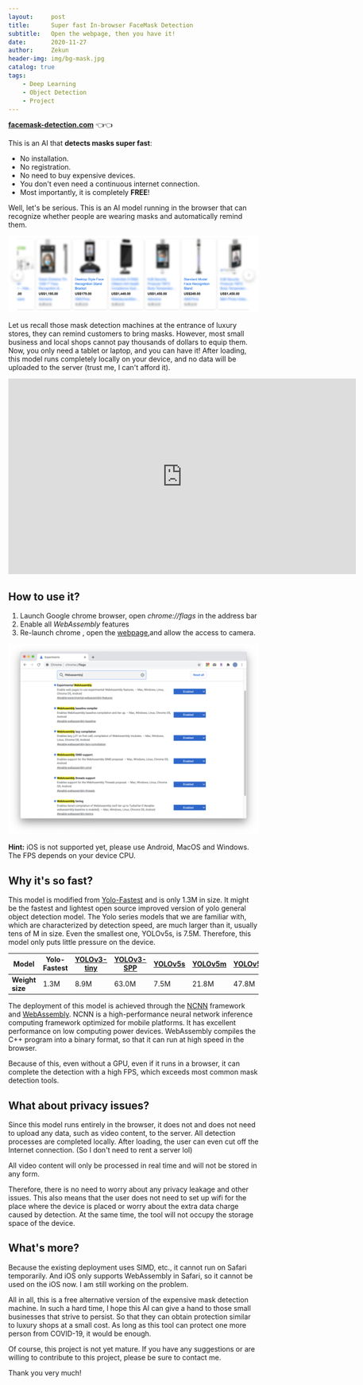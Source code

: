 ```yaml
---
layout:     post
title:      Super fast In-browser FaceMask Detection
subtitle:   Open the webpage, then you have it!
date:       2020-11-27
author:     Zekun
header-img: img/bg-mask.jpg
catalog: true
tags:
    - Deep Learning
    - Object Detection
    - Project
---
```


**[facemask-detection.com](http://facemask-detection.com/)** 👈👈

This is an AI that **detects masks super fast**:
- No installation.
- No registration.
- No need to buy expensive devices.
- You don't even need a continuous internet connection.
- Most importantly, it is completely **FREE**!

Well, let's be serious. This is an AI model running in the browser that can recognize whether people are wearing masks and automatically remind them.

![mask-detection-machines.png](https://github.com/waittim/waittim.github.io/raw/master/img/mask-detection-machines.png)

Let us recall those mask detection machines at the entrance of luxury stores, they can remind customers to bring masks. However, most small business and local shops cannot pay thousands of dollars to equip them. Now, you only need a tablet or laptop, and you can have it! After loading, this model runs completely locally on your device, and no data will be uploaded to the server (trust me, I can't afford it).

<iframe width="700" height="393" src="https://www.youtube-nocookie.com/embed/Zx6cvJPsEoU" frameborder="0" allow="accelerometer; autoplay; clipboard-write; encrypted-media; gyroscope; picture-in-picture" allowfullscreen></iframe>

## How to use it?

1. Launch Google chrome browser, open *chrome://flags* in the address bar
2. Enable all *WebAssembly* features
3. Re-launch chrome , open the [webpage](http://facemask-detection.com/),and allow the access to camera.

![webassemblysetting.png](https://github.com/waittim/waittim.github.io/raw/master/img/webassembly-setting.png)

**Hint:** iOS is not supported yet, please use Android, MacOS and Windows. The FPS depends on your device CPU.

## Why it's so fast?

This model is modified from [Yolo-Fastest](https://github.com/dog-qiuqiu/Yolo-Fastest) and is only 1.3M in size. It might be the fastest and lightest open source improved version of yolo general object detection model. The Yolo series models that we are familiar with, which are characterized by detection speed, are much larger than it, usually tens of M in size. Even the smallest one, YOLOv5s, is 7.5M. Therefore, this model only puts little pressure on the device.


| Model | Yolo-Fastest | [YOLOv3-tiny](https://github.com/ultralytics/yolov3/releases) | [YOLOv3-SPP](https://github.com/ultralytics/yolov3/releases) | [YOLOv5s](https://github.com/ultralytics/yolov5/releases) | [YOLOv5m](https://github.com/ultralytics/yolov5/releases) | [YOLOv5l](https://github.com/ultralytics/yolov5/releases) | [YOLOv5x](https://github.com/ultralytics/yolov5/releases) |
| - | - | - | - | - | - | - | - |
| **Weight size** | 1.3M | 8.9M | 63.0M | 7.5M | 21.8M | 47.8M | 89.0M |

The deployment of this model is achieved through the [NCNN](https://github.com/Tencent/ncnn) framework and [WebAssembly](https://webassembly.org/). NCNN is a high-performance neural network inference computing framework optimized for mobile platforms. It has excellent performance on low computing power devices. WebAssembly compiles the C++ program into a binary format, so that it can run at high speed in the browser.

Because of this, even without a GPU, even if it runs in a browser, it can complete the detection with a high FPS, which exceeds most common mask detection tools.

## What about privacy issues?

Since this model runs entirely in the browser, it does not and does not need to upload any data, such as video content, to the server. All detection processes are completed locally. After loading, the user can even cut off the Internet connection. (So I don't need to rent a server lol)

All video content will only be processed in real time and will not be stored in any form.

Therefore, there is no need to worry about any privacy leakage and other issues. This also means that the user does not need to set up wifi for the place where the device is placed or worry about the extra data charge caused by detection. At the same time, the tool will not occupy the storage space of the device.

## What's more?

Because the existing deployment uses SIMD, etc., it cannot run on Safari temporarily. And iOS only supports WebAssembly in Safari, so it cannot be used on the iOS now. I am still working on the problem.

All in all, this is a free alternative version of the expensive mask detection machine. In such a hard time, I hope this AI can give a hand to those small businesses that strive to persist. So that they can obtain protection similar to luxury shops at a small cost. As long as this tool can protect one more person from COVID-19, it would be enough.

Of course, this project is not yet mature. If you have any suggestions or are willing to contribute to this project, please be sure to contact me.

Thank you very much!
